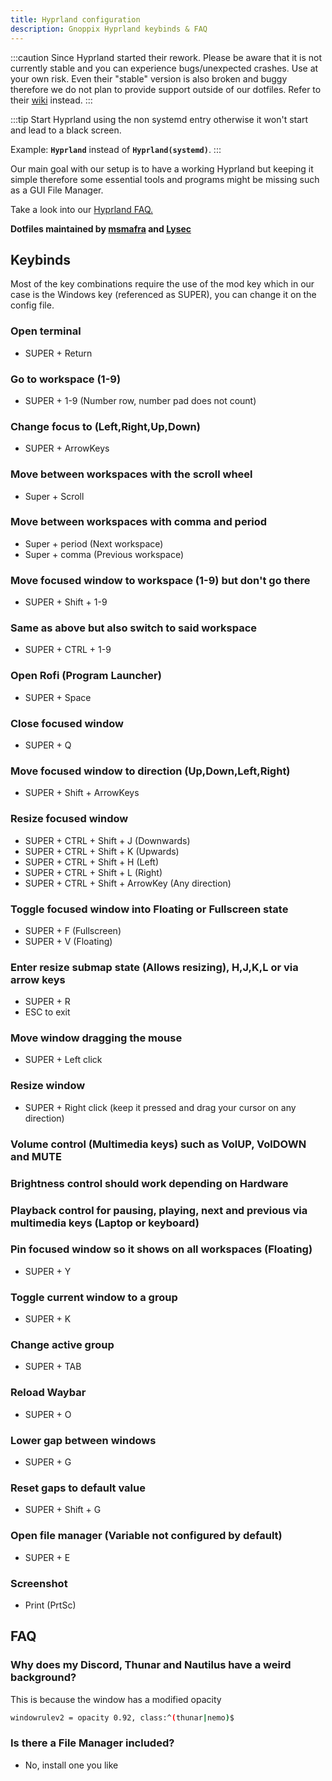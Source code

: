 ```yaml
---
title: Hyprland configuration
description: Gnoppix Hyprland keybinds & FAQ
---
```


:::caution
Since Hyprland started their rework. Please be aware that it is not currently stable and you can experience bugs/unexpected crashes. Use at your own risk.
Even their "stable" version is also broken and buggy therefore we do not plan to provide support outside of our dotfiles. Refer to their [wiki](<https://wiki.hyprland.org/>) instead.
:::

:::tip
Start Hyprland using the non systemd entry otherwise it won't start and lead to a black screen.

Example: **`Hyprland`** instead of **`Hyprland(systemd)`**.
:::

Our main goal with our setup is to have a working Hyprland but keeping it simple therefore some essential tools and programs might be missing such as a GUI File Manager.

Take a look into our [Hyprland FAQ.](/desktop_environments/hyprland#faq)

**Dotfiles maintained by [msmafra](https://github.com/msmafra) and [Lysec](https://github.com/Ly-sec)**

## Keybinds

Most of the key combinations require the use of the mod key which in our case is the Windows key (referenced as SUPER),  you can change it on the config file.

### Open terminal

* SUPER + Return

### Go to workspace (1-9)

* SUPER + 1-9 (Number row, number pad does not count)

### Change focus to (Left,Right,Up,Down)

* SUPER + ArrowKeys

### Move between workspaces with the scroll wheel

* Super + Scroll

### Move between workspaces with comma and period

* Super + period (Next workspace)
* Super + comma (Previous workspace)

### Move focused window to workspace (1-9) but don't go there

* SUPER + Shift + 1-9

### Same as above but also switch to said workspace

* SUPER + CTRL + 1-9

### Open Rofi (Program Launcher)

* SUPER + Space
  
### Close focused window

* SUPER + Q

### Move focused window to direction (Up,Down,Left,Right)

* SUPER + Shift + ArrowKeys

### Resize focused window

* SUPER + CTRL + Shift + J (Downwards)
* SUPER + CTRL + Shift + K (Upwards)
* SUPER + CTRL + Shift + H (Left)
* SUPER + CTRL + Shift + L (Right)
* SUPER + CTRL + Shift + ArrowKey (Any direction)

### Toggle focused window into Floating or Fullscreen state

* SUPER + F (Fullscreen)
* SUPER + V (Floating)

### Enter resize submap state (Allows resizing), H,J,K,L or via arrow keys

* SUPER + R
* ESC to exit

### Move window dragging the mouse

* SUPER + Left click

### Resize window

* SUPER + Right click (keep it pressed and drag your cursor on any direction)

### Volume control (Multimedia keys) such as VolUP, VolDOWN and MUTE

### Brightness control should work depending on Hardware

### Playback control for pausing, playing, next and previous via multimedia keys (Laptop or keyboard)

### Pin focused window so it shows on all workspaces (Floating)

* SUPER + Y

### Toggle current window to a group

* SUPER + K

### Change active group

* SUPER + TAB

### Reload Waybar

* SUPER + O

### Lower gap between windows

* SUPER + G

### Reset gaps to default value

* SUPER + Shift + G

### Open file manager (Variable not configured by default)

* SUPER + E

### Screenshot

* Print (PrtSc)

## FAQ

### Why does my Discord, Thunar and Nautilus have a weird background?

This is because the window has a modified opacity

```sh title='Example'
windowrulev2 = opacity 0.92, class:^(thunar|nemo)$
```

### Is there a File Manager included?

* No, install one you like
